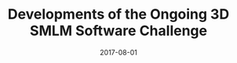 ---
title: "Developments of the Ongoing 3D SMLM Software Challenge"
collection: publications
permalink: /publication/2017-08-01-Developments-of-the-Ongoing-3D-SMLM-Software-Challenge
date: 2017-08-01
venue: 'Seventh Single Molecule Localization Microscopy Symposium (SMLMS&apos;17)'
citation: ' T.-a. Pham,  D. Sage,  S. Holden, &quot;Developments of the Ongoing 3D SMLM Software Challenge.&quot; Seventh Single Molecule Localization Microscopy Symposium (SMLMS&amp;apos;17), 2017.'
---